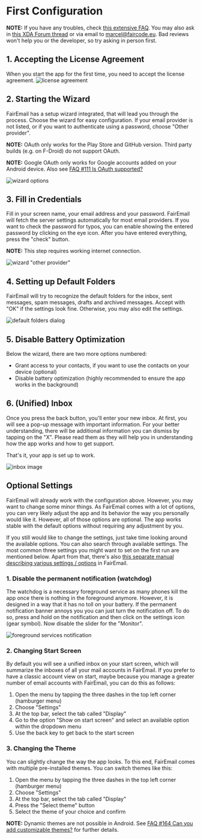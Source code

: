 # First Configuration

**NOTE:** If you have any troubles, check [this extensive FAQ](https://github.com/M66B/FairEmail/blob/master/FAQ.md).
You may also ask in [this XDA Forum thread](https://forum.xda-developers.com/t/app-5-0-fairemail-fully-featured-open-source-privacy-oriented-email-app.3824168/)
or via email to [marcel@faircode.eu](mailto:marcel@faircode.eu). Bad reviews won't help you or the developer, so try asking in person first.

## 1. Accepting the License Agreement
When you start the app for the first time, you need to accept the license agreement.
![license agreement](images/firstconf-00_license.png)


## 2. Starting the Wizard
FairEmail has a setup wizard integrated, that will lead you through the process. Choose the wizard for easy configuration. 
If your email provider is not listed, or if you want to authenticate using a password, choose "Other provider".

**NOTE:** OAuth only works for the Play Store and GitHub version. Third party builds (e.g. on F-Droid) do not support OAuth.

**NOTE:** Google OAuth only works for Google accounts added on your Android device. Also see [FAQ #111 Is OAuth supported?](https://github.com/M66B/FairEmail/blob/master/FAQ.md#user-content-faq111)

![wizard options](images/firstconf-01_wizard-00.png)


## 3. Fill in Credentials
Fill in your screen name, your email address and your password. FairEmail will fetch the server settings automatically for most email providers.
If you want to check the password for typos, you can enable showing the entered password by clicking on the eye icon.
After you have entered everything, press the "check" button.

**NOTE:** This step requires working internet connection.

![wizard "other provider"](images/firstconf-02_wizard-01.png)


## 4. Setting up Default Folders
FairEmail will try to recognize the default folders for the inbox, sent messages, spam messages, drafts and archived messages.
Accept with "OK" if the settings look fine. Otherwise, you may also edit the settings.

![default folders dialog](images/firstconf-03_wizard-02.png)


## 5. Disable Battery Optimization

Below the wizard, there are two more options numbered:

* Grant access to your contacts, if you want to use the contacts on your device (optional)
* Disable battery optimization (highly recommended to ensure the app works in the background)

## 6. (Unified) Inbox

Once you press the back button, you'll enter your new inbox. At first, you will see a pop-up message with important information.
For your better understanding, there will be additional information you can dismiss by tapping on the "X".
Please read them as they will help you in understanding how the app works and how to get support.

That's it, your app is set up to work.

![inbox image](images/firstconf-04_inbox-00.png)


## Optional Settings
FairEmail will already work with the configuration above. However, you may want to change some minor things.
As FairEmail comes with a lot of options, you can very likely adjust the app and its behavior the way you personally would like it.
However, all of those options are optional. The app works stable with the default options without requiring any adjustment by you.

If you still would like to change the settings, just take time looking around the available options. You can also search through available settings.
The most common three settings you might want to set on the first run are mentioned below.
Apart from that, there's also [this separate manual describing various settings / options](/settings-overview.md) in FairEmail.

### 1. Disable the permanent notification (watchdog)
The watchdog is a necessary foreground service as many phones kill the app once there is nothing in the foreground anymore.
However, it is designed in a way that it has no toll on your battery. If the permanent notification banner annoys you you can just turn the notification off.
To do so, press and hold on the notification and then click on the settings icon (gear symbol).
Now disable the slider for the "Monitor".

![foreground services notification](images/firstconf_watchdog.png)

### 2. Changing Start Screen
By default you will see a unified inbox on your start screen, which will summarize the inboxes of all your mail accounts in FairEmail.
If you prefer to have a classic account view on start, maybe because you manage a greater number of email accounts with FairEmail,
you can do this as follows:

1. Open the menu by tapping the three dashes in the top left corner (hamburger menu)
2. Choose "Settings"
3. At the top bar, select the tab called "Display"
4. Go to the option "Show on start screen" and select an available option within the dropdown menu
5. Use the back key to get back to the start screen

### 3. Changing the Theme
You can slightly change the way the app looks. To this end, FairEmail comes with multiple pre-installed themes.
You can switch themes like this:

1. Open the menu by tapping the three dashes in the top left corner (hamburger menu)
2. Choose "Settings"
3. At the top bar, select the tab called "Display"
4. Press the "Select theme" button
5. Select the theme of your choice and confirm

**NOTE:** Dynamic themes are not possible in Android.
See [FAQ #164 Can you add customizable themes?](https://github.com/M66B/FairEmail/blob/master/FAQ.md#user-content-faq164) for further details.
